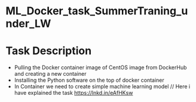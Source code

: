 # ML_Docker_task_SummerTraning_under_LW
   # Task Description
- Pulling  the Docker container image of CentOS image from DockerHub and creating a new container
- Installing the Python software on the top of docker container
- In Container we need to create simple  machine learning model 
 // Here  i have explained the task https://lnkd.in/eAfHKsw
